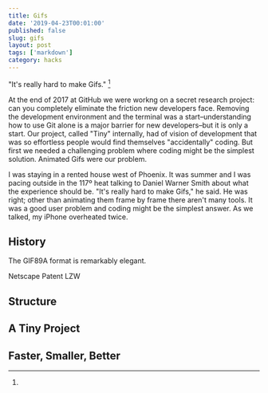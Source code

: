 ```yaml
---
title: Gifs
date: '2019-04-23T00:01:00'
published: false
slug: gifs
layout: post
tags: ['markdown']
category: hacks
---
```


"It's really hard to make Gifs." [^dws]

At the end of 2017 at GitHub we were workng on a secret research project: can you completely eliminate
the friction new developers face. Removing the development environment and the terminal was a start–understanding
how to use Git alone is a major barrier for new developers–but it is only a start. Our project,
called "Tiny" internally, had of vision of development that was so effortless people would find
themselves "accidentally" coding. But first we needed a challenging problem where coding might be
the simplest solution. Animated Gifs were our problem.

[^dws]:

  I was staying in a rented house west of Phoenix. It was summer and I was pacing outside
  in the 117º heat talking to Daniel Warner Smith about what the experience should be. "It's really
  hard to make Gifs," he said. He was right; other than animating them frame by frame there aren't
  many tools. It was a good user problem and coding might be the simplest answer. As we talked,
  my iPhone overheated twice.

## History

The GIF89A format is remarkably elegant.

Netscape
Patent
LZW

## Structure

## A Tiny Project

## Faster, Smaller, Better
